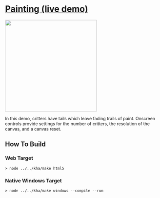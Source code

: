 # [Painting (live demo)](https://bradlyman.github.io/get-creative-with-kha/P2-Critters/2-Painting/)

<img src="https://bradlyman.github.io/get-creative-with-kha/P2-Critters/2-Painting/Screenshot.png" width="300" />

In this demo, critters have tails which leave fading trails of paint. Onscreen
controls provide settings for the number of critters, the resolution of the
canvas, and a canvas reset.

## How To Build

### Web Target

```
> node ../../kha/make html5
```

### Native Windows Target

```
> node ../../kha/make windows --compile --run
```
